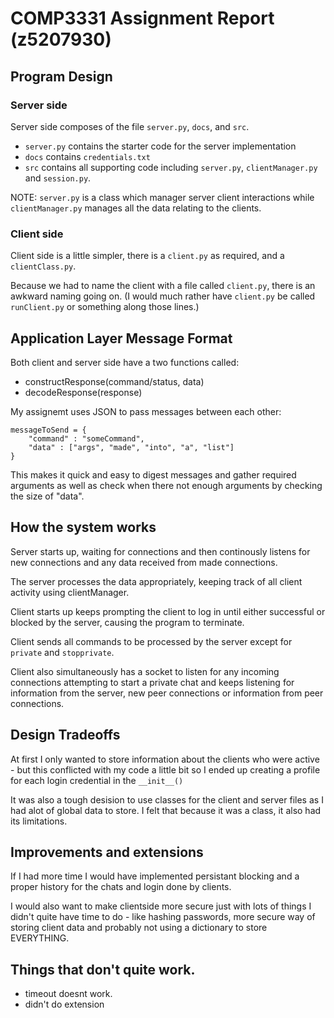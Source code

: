 # COMP3331 Assignment Report (z5207930)

## Program Design 

### Server side 
Server side composes of the file `server.py`, `docs`, and `src`.

* `server.py` contains the starter code for the server implementation
* `docs` contains `credentials.txt`
* `src` contains all supporting code including `server.py`, `clientManager.py` and `session.py`. 

NOTE: `server.py` is a class which manager server client interactions while `clientManager.py` manages all the data relating to the clients. 

### Client side 
Client side is a little simpler, there is a `client.py` as required, and a `clientClass.py`. 

Because we had to name the client with a file called `client.py`, there is an awkward naming going on. (I would much rather have `client.py` be called `runClient.py` or something along those lines.)


## Application Layer Message Format 
Both client and server side have a two functions called:

* constructResponse(command/status, data)
* decodeResponse(response) 

My assignemt uses JSON to pass messages between each other: 

```
messageToSend = { 
    "command" : "someCommand", 
    "data" : ["args", "made", "into", "a", "list"]
}
```

This makes it quick and easy to digest messages and gather required arguments as well as check when there not enough arguments by checking the size of "data".

## How the system works 

Server starts up, waiting for connections and then continously listens for new connections and any data received from made connections. 

The server processes the data appropriately, keeping track of all client activity using clientManager.

Client starts up keeps prompting the client to log in until either successful or blocked by the server, causing the program to terminate. 

Client sends all commands to be processed by the server except for `private` and `stopprivate`. 

Client also simultaneously has a socket to listen for any incoming connections attempting to start a private chat and keeps listening for information from the server, new peer connections or information from peer connections. 

## Design Tradeoffs 

At first I only wanted to store information about the clients who were active - but this conflicted with my code a little bit so I ended up creating a profile for each login credential in the `__init__()`

It was also a tough desision to use classes for the client and server files as I had alot of global data to store. I felt that because it was a class, it also had its limitations. 

## Improvements and extensions 

If I had more time I would have implemented persistant blocking and a proper history for the chats and login done by clients. 

I would also want to make clientside more secure just with lots of things I didn't quite have time to do - like hashing passwords, more secure way of storing client data and probably not using a dictionary to store EVERYTHING. 

## Things that don't quite work.

* timeout doesnt work. 
* didn't do extension 